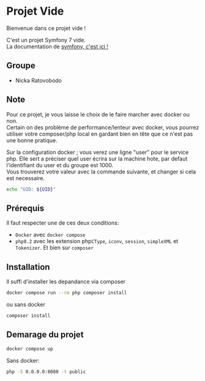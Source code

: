 # Projet Vide

Bienvenue dans ce projet vide !

C'est un projet Symfony 7 vide.  
La documentation de [symfony, c'est ici !](https://symfony.com/doc/current/index.html)

## Groupe

- Nicka Ratovobodo

## Note

Pour ce projet, je vous laisse le choix de le faire marcher avec docker ou non.  
Certain on des problème de performance/lenteur avec docker, vous pourrez utiliser votre composer/php local en gardant bien en tête que ce n'est pas une bonne pratique.

Sur la configuration docker ; vous verez une ligne "user" pour le service php. Elle sert a préciser quel user écrira sur la machine hote, par defaut l'identifiant du user et du groupe est 1000.  
Vous trouverez votre valeur avec la commande suivante, et changer si cela est necessaire.

```bash
echo "UID: ${UID}"
```

## Prérequis

Il faut respecter une de ces deux conditions:

- `Docker` avec `docker compose`
- `php8.2` avec les extension php`CType`, `iconv`, `session`, `simpleXML` et `Tokenizer`. Et bien sur `composer`

## Installation

Il suffi d'installer les depandance via composer

```bash
docker compose run --rm php composer install
```

ou sans docker

```bash
composer install
```

## Demarage du projet

```bash
docker compose up
```

Sans docker:

```bash
php -S 0.0.0.0:8080 -t public
```
